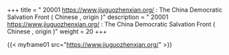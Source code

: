 +++
title = " 20001  https://www.jiuguozhenxian.org/ : The China Democratic Salvation Front ( Chinese , origin )"
description = "  20001 https://www.jiuguozhenxian.org/ : The China Democratic Salvation Front   ( Chinese , origin )"
weight = 20
+++



{{< myframe01 src="https://www.jiuguozhenxian.org/" >}}
